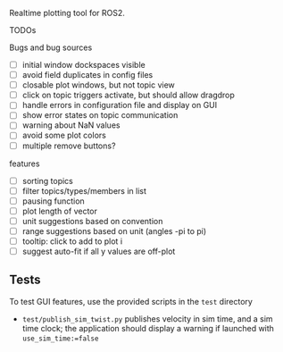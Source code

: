 Realtime plotting tool for ROS2.

TODOs

Bugs and bug sources

* [ ] initial window dockspaces visible
* [ ] avoid field duplicates in config files
* [ ] closable plot windows, but not topic view
* [ ] click on topic triggers activate, but should allow dragdrop
* [ ] handle errors in configuration file and display on GUI
* [ ] show error states on topic communication
* [ ] warning about NaN values
* [ ] avoid some plot colors
* [ ] multiple remove buttons?

features

* [ ] sorting topics
* [ ] filter topics/types/members in list
* [ ] pausing function
* [ ] plot length of vector
* [ ] unit suggestions based on convention
* [ ] range suggestions based on unit (angles -pi to pi)
* [ ] tooltip: click to add to plot i
* [ ] suggest auto-fit if all y values are off-plot

## Tests

To test GUI features, use the provided scripts in the `test` directory

* `test/publish_sim_twist.py` publishes velocity in sim time, and a sim time clock; the application should display a warning if launched with `use_sim_time:=false`
